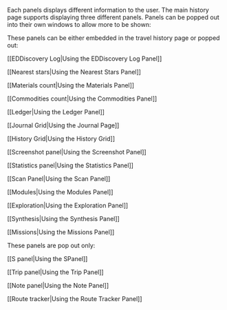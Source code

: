 Each panels displays different information to the user. The main history page supports displaying three different panels. Panels can be popped out into their own windows to allow more to be shown:

These panels can be either embedded in the travel history page or popped out:

[[EDDiscovery Log|Using the EDDiscovery Log Panel]]

[[Nearest stars|Using the Nearest Stars Panel]]

[[Materials count|Using the Materials Panel]]

[[Commodities count|Using the Commodities Panel]]

[[Ledger|Using the Ledger Panel]]

[[Journal Grid|Using the Journal Page]]

[[History Grid|Using the History Grid]]

[[Screenshot panel|Using the Screenshot Panel]]

[[Statistics panel|Using the Statistics Panel]]

[[Scan Panel|Using the Scan Panel]]

[[Modules|Using the Modules Panel]]

[[Exploration|Using the Exploration Panel]]

[[Synthesis|Using the Synthesis Panel]]

[[Missions|Using the Missions Panel]]

These panels are pop out only:

[[S panel|Using the SPanel]]

[[Trip panel|Using the Trip Panel]]

[[Note panel|Using the Note Panel]]

[[Route tracker|Using the Route Tracker Panel]]


